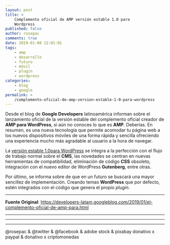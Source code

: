 ```yaml
---
layout: post
title: >
    Complemento oficial de AMP versión estable 1.0 para
    Wordpress
published: false
author: rosepac
comments: true
date: 2019-01-08 12:01:01
tags:
    - amp
    - desarrollo
    - futuro
    - móvil
    - plugin
    - wordpress
categories:
    - blog
    - google
permalink: >
    /complemento-oficial-de-amp-version-estable-1-0-para-wordpress
---
```

Desde el blog de **Google Developers** latinoamérica informan sobre el lanzamiento oficial de la versión estable del complemento oficial creador de **AMP para WordPress**, si aún no conoces lo que es **AMP**. Deberías. En resumen, es una nueva tecnología que permite acomodar tu página web a los nuevos dispositivos móviles de una forma rápida y sencilla ofreciendo una experiencia mucho más agradable al usuario a la hora de navegar.

La [versión estable 1.0para WordPress][1] se integra a la perfección con el flujo de trabajo normal sobre el **CMS**, las novedades se centran en nuevas herramientas de compatibilidad, eliminación de código **CSS** obsoleto, integración con el nuevo editor de WordPress **Gutenberg**, entre otras.

Por último, se informa sobre de que en un futuro se buscará una mayor sencillez de implementación. Creando temas **WordPress** que por defecto, estén integrados con el código que genera el propio _plugin_.

* * *

**Fuente Original**: https://developers-latam.googleblog.com/2019/01/el-complemento-oficial-de-amp-para.html

* * *


   


* * *


   


* * *


  



  



  @rosepac & @twitter & @facebook & adobe stock & pixabay donativo x paypal & donativo x criptomonedas


 [1]: https://elbo.in/amp